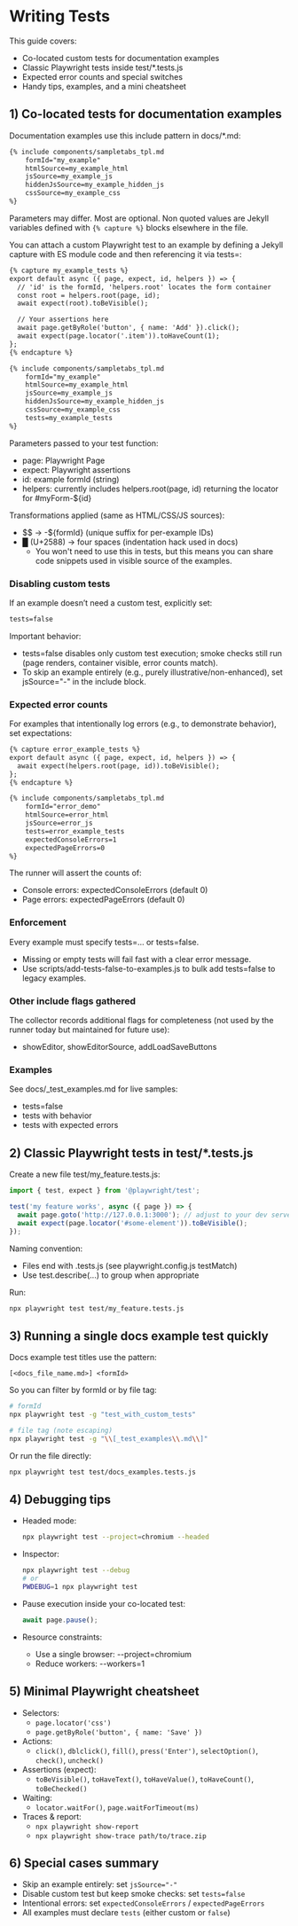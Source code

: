 # Writing Tests

This guide covers:
- Co-located custom tests for documentation examples
- Classic Playwright tests inside test/*.tests.js
- Expected error counts and special switches
- Handy tips, examples, and a mini cheatsheet

## 1) Co-located tests for documentation examples

Documentation examples use this include pattern in docs/*.md:
```markdown
{% include components/sampletabs_tpl.md
    formId="my_example"
    htmlSource=my_example_html
    jsSource=my_example_js
    hiddenJsSource=my_example_hidden_js
    cssSource=my_example_css
%}
```

Parameters may differ. Most are optional. Non quoted values are Jekyll
variables defined with `{% capture %}` blocks elsewhere in the file.

You can attach a custom Playwright test to an example by defining a Jekyll
capture with ES module code and then referencing it via tests=:

```markdown
{% capture my_example_tests %}
export default async ({ page, expect, id, helpers }) => {
  // 'id' is the formId, 'helpers.root' locates the form container
  const root = helpers.root(page, id);
  await expect(root).toBeVisible();

  // Your assertions here
  await page.getByRole('button', { name: 'Add' }).click();
  await expect(page.locator('.item')).toHaveCount(1);
};
{% endcapture %}

{% include components/sampletabs_tpl.md
    formId="my_example"
    htmlSource=my_example_html
    jsSource=my_example_js
    hiddenJsSource=my_example_hidden_js
    cssSource=my_example_css
    tests=my_example_tests
%}
```

Parameters passed to your test function:
- page: Playwright Page
- expect: Playwright assertions
- id: example formId (string)
- helpers: currently includes helpers.root(page, id) returning the locator for #myForm-${id}

Transformations applied (same as HTML/CSS/JS sources):
- $$ → -${formId} (unique suffix for per-example IDs)
- █ (U+2588) → four spaces (indentation hack used in docs)
  - You won't need to use this in tests, but this means you can share code
    snippets used in visible source of the examples.

### Disabling custom tests

If an example doesn’t need a custom test, explicitly set:
```markdown
tests=false
```

Important behavior:
- tests=false disables only custom test execution; smoke checks still run (page renders, container visible, error counts match).
- To skip an example entirely (e.g., purely illustrative/non-enhanced), set jsSource="-" in the include block.

### Expected error counts

For examples that intentionally log errors (e.g., to demonstrate behavior), set expectations:

```markdown
{% capture error_example_tests %}
export default async ({ page, expect, id, helpers }) => {
  await expect(helpers.root(page, id)).toBeVisible();
};
{% endcapture %}

{% include components/sampletabs_tpl.md
    formId="error_demo"
    htmlSource=error_html
    jsSource=error_js
    tests=error_example_tests
    expectedConsoleErrors=1
    expectedPageErrors=0
%}
```

The runner will assert the counts of:
- Console errors: expectedConsoleErrors (default 0)
- Page errors: expectedPageErrors (default 0)

### Enforcement

Every example must specify tests=… or tests=false.
- Missing or empty tests will fail fast with a clear error message.
- Use scripts/add-tests-false-to-examples.js to bulk add tests=false to legacy examples.

### Other include flags gathered

The collector records additional flags for completeness (not used by the runner today but maintained for future use):
- showEditor, showEditorSource, addLoadSaveButtons

### Examples

See docs/_test_examples.md for live samples:
- tests=false
- tests with behavior
- tests with expected errors

## 2) Classic Playwright tests in test/*.tests.js

Create a new file test/my_feature.tests.js:
```javascript
import { test, expect } from '@playwright/test';

test('my feature works', async ({ page }) => {
  await page.goto('http://127.0.0.1:3000'); // adjust to your dev server if needed
  await expect(page.locator('#some-element')).toBeVisible();
});
```

Naming convention:
- Files end with .tests.js (see playwright.config.js testMatch)
- Use test.describe(...) to group when appropriate

Run:
```bash
npx playwright test test/my_feature.tests.js
```

## 3) Running a single docs example test quickly

Docs example test titles use the pattern:
```
[<docs_file_name.md>] <formId>
```

So you can filter by formId or by file tag:

```bash
# formId
npx playwright test -g "test_with_custom_tests"

# file tag (note escaping)
npx playwright test -g "\\[_test_examples\\.md\\]"
```

Or run the file directly:
```bash
npx playwright test test/docs_examples.tests.js
```

## 4) Debugging tips

- Headed mode:
  ```bash
  npx playwright test --project=chromium --headed
  ```

- Inspector:
  ```bash
  npx playwright test --debug
  # or
  PWDEBUG=1 npx playwright test
  ```

- Pause execution inside your co-located test:
  ```js
  await page.pause();
  ```

- Resource constraints:
  - Use a single browser: --project=chromium
  - Reduce workers: --workers=1

## 5) Minimal Playwright cheatsheet

- Selectors: 
  - `page.locator('css')`
  - `page.getByRole('button', { name: 'Save' })`
- Actions:
  - `click()`, `dblclick()`, `fill()`, `press('Enter')`, `selectOption()`, `check()`, `uncheck()`
- Assertions (expect):
  - `toBeVisible()`, `toHaveText()`, `toHaveValue()`, `toHaveCount()`, `toBeChecked()`
- Waiting:
  - `locator.waitFor()`, `page.waitForTimeout(ms)`
- Traces & report:
  - `npx playwright show-report`
  - `npx playwright show-trace path/to/trace.zip`

## 6) Special cases summary

- Skip an example entirely: set `jsSource="-"`
- Disable custom test but keep smoke checks: set `tests=false`
- Intentional errors: set `expectedConsoleErrors` / `expectedPageErrors`
- All examples must declare `tests` (either custom or `false`)
